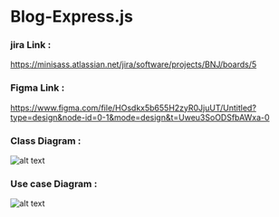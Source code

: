# Blog-Express.js

### jira Link : 
https://minisass.atlassian.net/jira/software/projects/BNJ/boards/5

### Figma Link :
https://www.figma.com/file/HOsdkx5b655H2zyR0JjuUT/Untitled?type=design&node-id=0-1&mode=design&t=Uweu3SoODSfbAWxa-0

### Class Diagram : 
![alt text](https://media.discordapp.net/attachments/1030507634719199262/1156258107647864903/blog-express.js.png?ex=651b9107&is=651a3f87&hm=3da095b7f570a4baeea2ce432804c78a1c56aea30430c1f33f0fb91361c41210&=&width=947&height=528)
### Use case Diagram : 
![alt text](https://media.discordapp.net/attachments/1030507634719199262/1156263065973702716/UseCaseBlog.png?ex=651b95a5&is=651a4425&hm=f9b65bb73b3c6c36236ca3b5cb3dc307fcf900f9864a404e3dc1e91d4b04e86f&=&width=768&height=596)
